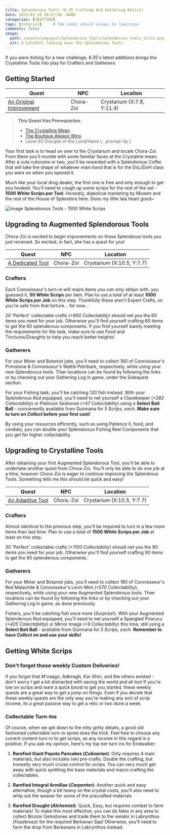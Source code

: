```yaml
---
title: Splendorous Tools (6.35 Crafting And Gathering Relics)
date: 2023-03-16 10:27:00 -0400
categories: [CRAFTING]
tags: [tutorial]     # TAG names should always be lowercase
comments: false
image:
  path: /assets/img/post/Splendorous_Tools/splendorous_tools_title.png
  alt: A Lalafell looking over the Splendorous Tools
---
```

If you were itching for a new challenge, 6.35's latest additions brings the Crystalline Tools into play for Crafters and Gatherers.

## Getting Started

| Quest | NPC | Location |
|--|--|--|
| [An Original Improvement](https://na.finalfantasyxiv.com/lodestone/playguide/db/quest/ae6d0e41d1a/) | Chora-Zoi | Crystarium (X:7.8, Y:11.4) |

> **This Quest Has Prerequisites**:
> - [The Crystalline Mean](https://na.finalfantasyxiv.com/lodestone/playguide/db/quest/214a62d7189/)
> - [The Boutique Always Wins](https://ffxiv.consolegameswiki.com/wiki/The_Boutique_Always_Wins)
> - Level 90 Disciple of the Land/Hand
{: .prompt-tip }

Your first task is to head on over to the Crystarium and locate Chora-Zoi. From there you'll reunite with some familiar faces at the Crystaline mean. After a cute cutscene or two, you'll be rewarded with a Splendorous Coffer that will take the shape of whatever main hand that is for the DoL/DoH class you were on when you opened it.

Much like your local drug dealer, the first one is free and only enough to get you hooked. You'll need to cough up some scrips for the rest of the set - **1500 White Scrips per Tool**. Honestly, diabolical marketing by Mowen and the rest of the House of Splendors here. Does my little lala heart good~

![image Splendorous Tools - 1500 White Scrips](../assets/post/Splendorous_Tools/DoL_Tools.png)

## Upgrading to Augmented Splendorous Tools

Chora-Zoi is excited to begin improvements on those Splendorus tools you just received. So excited, in fact, she has a quest for you!

| Quest | NPC | Location |
|--|--|--|
| [A Dedicated Tool](https://na.finalfantasyxiv.com/lodestone/playguide/db/quest/bd1ea310d7a/) | Chora-Zoi | Crystarium (X:10.5, Y:7.7) |

### Crafters

Each Connoisseur's turn-in will reqire items you can only obtain with, you guessed it, **50 White Scrips** per item. Plan to use a total of at least **1000 White Scrips per Job** on this step. Thankfully these aren't Expert Crafts, so you're safe from that torture... for now...

20 'Perfect' collectable crafts (*+900 Collectablity*) should net you the 60 items you need for your job. Otherwise you'll find yourself crafting 60 items to get the 60 splenderous components. If you find yourself barely meeting the requirements for the task, make sure to use Food and Tinctures/Draughts to help you reach better heights!

### Gatherers

For your Miner and Botanist jobs, you'll need to collect 180 of Connoisseur's Primstone & Connoisseur's Wattle Petribark, respectively, while using your new Splendorous tools. Thier locations can be found by following the links or by checking out your Gathering Log in game, under the Sidequest section.

For your Fishing task, you'll be catching 120 fish instead. With your Splendorous Rod equipped, you'll need to net yourself a Clavekeeper (*+283 Collectablity*) or Platinum Seahorse (*+47 Collectablity*) using a **Select Bait Ball** - convienently available from Quinnana for *5 Scrips, each*. **Make sure to turn on *Collect* before your first cast!**

By using your resources efficently, such as using Patience II, food, and cordials, you can double your Splendorous Fishing Reel Components that you get for higher collectability.

## Upgrading to Crystalline Tools

After obtaining your first Augmented Splendorous Tool, you'll be able to undertake another quest from Chroa-Zoi. You'll only be able to do one job at a time, however Chora-Zoi is eager to continue improving the Splendrous Tools. Something tells me this should be quick and easy!

| Quest | NPC | Location |
|--|--|--|
| [An Adaptive Tool](https://na.finalfantasyxiv.com/lodestone/playguide/db/quest/cdb96df3af5/) | Chora-Zoi | Crystarium (X:10.5, Y:7.7) |

### Crafters

Almost identical to the previous step, you'll be required to turn in a few more items than last time. Plan to use a total of **1500 White Scrips per Job** at least on this step.

30 'Perfect' collectable crafts (*+1100 Collectablity*) should net you the 90 items you need for your job. Otherwise you'll find yourself crafting 90 items to get the 90 splenderous components.

### Gatherers

For your Miner and Botanist jobs, you'll need to collect 180 of Connoisseur's Red Malachite & Connoisseur's Levin Mint (*+570 Collectability*), respectively, while using your new Augmented Splendorous tools. Thier locations can be found by following the links or by checking out your Gathering Log in game, as done previously.

Fishers, you'll be catching fish once more (*Surprise!*). With your Augmented Splendorous Rod equipped, you'll need to net yourself a Spangled Pirarucu (*+425 Collectability*) or Mirror Image (*+9 Collectablity*) this time, still using a **Select Bait Ball** - available from Quinnana for *5 Scrips, each*. **Remember to have *Collect* on and use your skills!**

## Getting White Scrips

### Don't forget those weekly Custom Deliveries!

If you forgot that M'naago, Adkiragh, Kai-Shirr, and the others existed - don't worry I get a bit distracted with saving the world and all too! If you're low on scrips and want a quick boost to get you started, these weekly quests are a great way to get a jump on things. Even if you decide that these weekly quests are the only way you're making any sort of scrip income, its a great passive way to get a relic or two done a week.

### Collectable Turn-Ins

Of course, when we get down to the nitty gritty details, a good old fashioned collectable turn-in spree does the trick. Feel free to choose any current content turn-in to get scrips, as any income in this regard is a positive. If you ask my opinion, here's my top tier turn ins for Endwalker:

1. **Rarefied Giant Popoto Pancakes (*Culinarian*)**: Only requires 4 main materials, but also includes two pre-crafts. Double the crafting, but honestly very much cruise control for scrips. You can very much get away with quick synthing the base materials and macro crafting the collectables.

2. **Rarefied Integral Armillae (*Carpenter*)**: Another quick and easy alternative, though a bit heavy on the crystal costs, you'll also need to whip out the weaver for some of the precrafted materials

3. **Rarefied Draught (*Alchemist*)**: Quick, Easy, but requires combat to farm materials! To make this most effective, you can do fates in any area to collect Bicolor Gemstones and trade them to the vendor in Labrynthos (*Faezbroez*) for the required Berkanan Sap! Otherwise, you'll need to farm the drop from Berkanans in Labrynthos instead.
